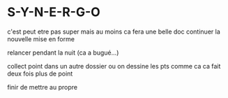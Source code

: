 # S-Y-N-E-R-G-O

c'est peut etre pas super mais au moins ca fera une belle doc continuer la nouvelle mise en forme

relancer pendant la nuit (ca a bugué...)

collect point dans un autre dossier ou on dessine les pts comme ca ca fait deux fois plus de point

finir de mettre au propre
